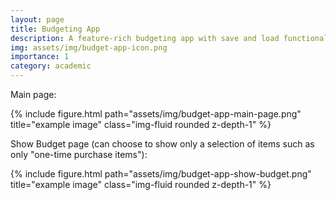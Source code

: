 ```yaml
---
layout: page
title: Budgeting App
description: A feature-rich budgeting app with save and load functionality
img: assets/img/budget-app-icon.png
importance: 1
category: academic
---
```


[//]: # (CITATION: https://www.flaticon.com/free-icon/budget_781902)
Main page:
<div class="row">
    <div class="col-sm mt-3 mt-md-0">
        {% include figure.html path="assets/img/budget-app-main-page.png" title="example image" class="img-fluid rounded z-depth-1" %}
    </div>
</div>

Show Budget page (can choose to show only a selection of items such as only "one-time purchase items"):
<div class="row">
    <div class="col-sm mt-3 mt-md-0">
        {% include figure.html path="assets/img/budget-app-show-budget.png" title="example image" class="img-fluid rounded z-depth-1" %}
    </div>
</div>
